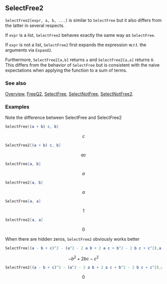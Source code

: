 ## SelectFree2

`SelectFree2[expr, a, b, ...]` is similar to `SelectFree` but it also differs from the latter in several respects.

If `expr` is  a list, `SelectFree2` behaves exactly the same way as `SelectFree`.

If `expr` is not a list, `SelectFree2` first expands the expression w.r.t. the arguments via `Expand2`.

Furthermore, `SelectFree2[a,b]` returns `a` and `SelectFree2[a,a]` returns `0`. This differs from the behavior of `SelectFree` but is consistent with the naive expectations when applying the function to a sum of terms.

### See also

[Overview](Extra/FeynCalc.md), [FreeQ2](FreeQ2.md), [SelectFree](SelectFree.md), [SelectNotFree](SelectNotFree.md), [SelectNotFree2](SelectNotFree2.md).

### Examples

Note the difference between SelectFree and SelectFree2

```mathematica
SelectFree[(a + b) c, b]
```

$$c$$

```mathematica
SelectFree2[(a + b) c, b]
```

$$a c$$

```mathematica
SelectFree[a, b]
```

$$a$$

```mathematica
SelectFree2[a, b]
```

$$a$$

```mathematica
SelectFree[a, a]
```

$$1$$

```mathematica
SelectFree2[a, a]
```

$$0$$

When there are hidden zeros, `SelectFree2` obviously works better

```mathematica
SelectFree[(a - b + c)^2 - (a^2 - 2 a b + 2 a c + b^2 - 2 b c + c^2),a]
```

$$-b^2+2 b c-c^2$$

```mathematica
SelectFree2[(a - b + c)^2 - (a^2 - 2 a b + 2 a c + b^2 - 2 b c + c^2),a]
```

$$0$$
